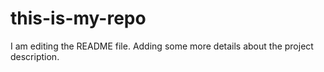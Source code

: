 # this-is-my-repo

I am editing the README file. Adding some more details about the project description.
